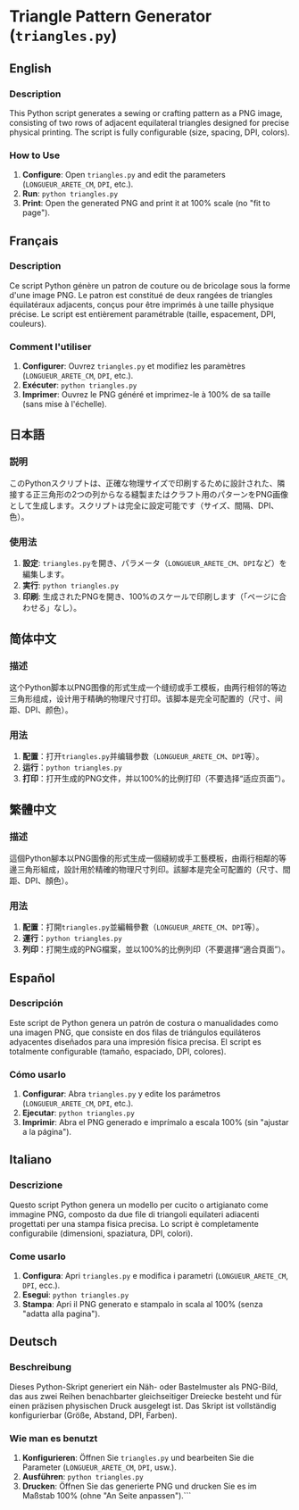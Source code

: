 # Triangle Pattern Generator (`triangles.py`)

## English
### Description
This Python script generates a sewing or crafting pattern as a PNG image, consisting of two rows of adjacent equilateral triangles designed for precise physical printing. The script is fully configurable (size, spacing, DPI, colors).

### How to Use
1.  **Configure**: Open `triangles.py` and edit the parameters (`LONGUEUR_ARETE_CM`, `DPI`, etc.).
2.  **Run**: `python triangles.py`
3.  **Print**: Open the generated PNG and print it at 100% scale (no "fit to page").

## Français
### Description
Ce script Python génère un patron de couture ou de bricolage sous la forme d'une image PNG. Le patron est constitué de deux rangées de triangles équilatéraux adjacents, conçus pour être imprimés à une taille physique précise. Le script est entièrement paramétrable (taille, espacement, DPI, couleurs).

### Comment l'utiliser
1.  **Configurer**: Ouvrez `triangles.py` et modifiez les paramètres (`LONGUEUR_ARETE_CM`, `DPI`, etc.).
2.  **Exécuter**: `python triangles.py`
3.  **Imprimer**: Ouvrez le PNG généré et imprimez-le à 100% de sa taille (sans mise à l'échelle).

## 日本語
### 説明
このPythonスクリプトは、正確な物理サイズで印刷するために設計された、隣接する正三角形の2つの列からなる縫製またはクラフト用のパターンをPNG画像として生成します。スクリプトは完全に設定可能です（サイズ、間隔、DPI、色）。

### 使用法
1.  **設定**: `triangles.py`を開き、パラメータ（`LONGUEUR_ARETE_CM`、`DPI`など）を編集します。
2.  **実行**: `python triangles.py`
3.  **印刷**: 生成されたPNGを開き、100%のスケールで印刷します（「ページに合わせる」なし）。

## 简体中文
### 描述
这个Python脚本以PNG图像的形式生成一个缝纫或手工模板，由两行相邻的等边三角形组成，设计用于精确的物理尺寸打印。该脚本是完全可配置的（尺寸、间距、DPI、颜色）。

### 用法
1.  **配置**：打开`triangles.py`并编辑参数（`LONGUEUR_ARETE_CM`、`DPI`等）。
2.  **运行**：`python triangles.py`
3.  **打印**：打开生成的PNG文件，并以100%的比例打印（不要选择“适应页面”）。

## 繁體中文
### 描述
這個Python腳本以PNG圖像的形式生成一個縫紉或手工藝模板，由兩行相鄰的等邊三角形組成，設計用於精確的物理尺寸列印。該腳本是完全可配置的（尺寸、間距、DPI、顏色）。

### 用法
1.  **配置**：打開`triangles.py`並編輯參數（`LONGUEUR_ARETE_CM`、`DPI`等）。
2.  **運行**：`python triangles.py`
3.  **列印**：打開生成的PNG檔案，並以100%的比例列印（不要選擇“適合頁面”）。

## Español
### Descripción
Este script de Python genera un patrón de costura o manualidades como una imagen PNG, que consiste en dos filas de triángulos equiláteros adyacentes diseñados para una impresión física precisa. El script es totalmente configurable (tamaño, espaciado, DPI, colores).

### Cómo usarlo
1.  **Configurar**: Abra `triangles.py` y edite los parámetros (`LONGUEUR_ARETE_CM`, `DPI`, etc.).
2.  **Ejecutar**: `python triangles.py`
3.  **Imprimir**: Abra el PNG generado e imprímalo a escala 100% (sin "ajustar a la página").

## Italiano
### Descrizione
Questo script Python genera un modello per cucito o artigianato come immagine PNG, composto da due file di triangoli equilateri adiacenti progettati per una stampa fisica precisa. Lo script è completamente configurabile (dimensioni, spaziatura, DPI, colori).

### Come usarlo
1.  **Configura**: Apri `triangles.py` e modifica i parametri (`LONGUEUR_ARETE_CM`, `DPI`, ecc.).
2.  **Esegui**: `python triangles.py`
3.  **Stampa**: Apri il PNG generato e stampalo in scala al 100% (senza "adatta alla pagina").

## Deutsch
### Beschreibung
Dieses Python-Skript generiert ein Näh- oder Bastelmuster als PNG-Bild, das aus zwei Reihen benachbarter gleichseitiger Dreiecke besteht und für einen präzisen physischen Druck ausgelegt ist. Das Skript ist vollständig konfigurierbar (Größe, Abstand, DPI, Farben).

### Wie man es benutzt
1.  **Konfigurieren**: Öffnen Sie `triangles.py` und bearbeiten Sie die Parameter (`LONGUEUR_ARETE_CM`, `DPI`, usw.).
2.  **Ausführen**: `python triangles.py`
3.  **Drucken**: Öffnen Sie das generierte PNG und drucken Sie es im Maßstab 100% (ohne "An Seite anpassen").```